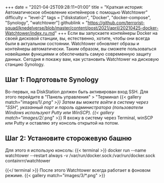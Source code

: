 +++
date = "2021-04-25T09:28:11+01:00"
title = "Краткая история: Автоматическое обновление контейнеров с помощью Watchtower"
difficulty = "level-2"
tags = ["diskstation", "Docker", "docker-compose", "Synology", "watchtower"]
githublink = "https://github.com/terrorist-squad/knedelverse/blob/master/content/post/2021/april/20210425-docker-Watchtower/index.ru.md"
+++
Если вы запускаете контейнеры Docker на своей дисковой станции, вы, естественно, хотите, чтобы они всегда были в актуальном состоянии. Watchtower обновляет образы и контейнеры автоматически. Таким образом, вы сможете пользоваться новейшими функциями и обеспечивать самую современную защиту данных. Сегодня я покажу вам, как установить Watchtower на дисковую станцию Synology.
## Шаг 1: Подготовьте Synology
Во-первых, на DiskStation должен быть активирован вход SSH. Для этого перейдите в "Панель управления" > "Терминал
{{< gallery match="images/1/*.png" >}}
Затем вы можете войти в систему через "SSH", указанный порт и пароль администратора (пользователи Windows используют Putty или WinSCP).
{{< gallery match="images/2/*.png" >}}
Я вхожу в систему через Terminal, winSCP или Putty и оставляю эту консоль открытой на потом.
## Шаг 2: Установите сторожевую башню
Для этого я использую консоль:
{{< terminal >}}
docker run --name watchtower --restart always -v /var/run/docker.sock:/var/run/docker.sock containrrr/watchtower

{{</ terminal >}}
После этого Watchtower всегда работает в фоновом режиме.
{{< gallery match="images/3/*.png" >}}

